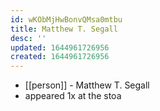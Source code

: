 ```yaml
---
id: wKObMjHwBonvQMsa0mtbu
title: Matthew T. Segall
desc: ''
updated: 1644961726956
created: 1644961726956
---
```



- [[person]] - Matthew T. Segall
- appeared 1x at the stoa
